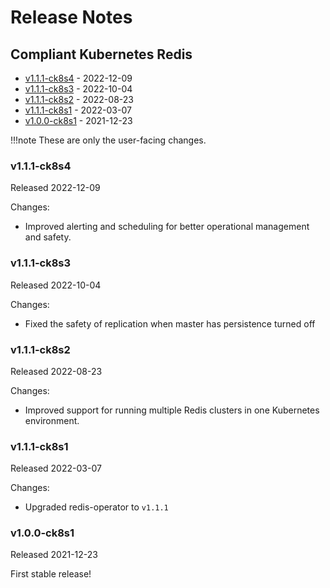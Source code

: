 # Release Notes


## Compliant Kubernetes Redis
<!-- BEGIN TOC -->
- [v1.1.1-ck8s4](#v111-ck8s4) - 2022-12-09
- [v1.1.1-ck8s3](#v111-ck8s3) - 2022-10-04
- [v1.1.1-ck8s2](#v111-ck8s2) - 2022-08-23
- [v1.1.1-ck8s1](#v111-ck8s1) - 2022-03-07
- [v1.0.0-ck8s1](#v100-ck8s1) - 2021-12-23
<!-- END TOC -->

!!!note
    These are only the user-facing changes.

### v1.1.1-ck8s4

Released 2022-12-09

Changes:

- Improved alerting and scheduling for better operational management and safety.

### v1.1.1-ck8s3

Released 2022-10-04

Changes:

- Fixed the safety of replication when master has persistence turned off

### v1.1.1-ck8s2

Released 2022-08-23

Changes:

- Improved support for running multiple Redis clusters in one Kubernetes environment.

### v1.1.1-ck8s1

Released 2022-03-07

Changes:

- Upgraded redis-operator to `v1.1.1`

### v1.0.0-ck8s1

Released 2021-12-23

First stable release!
